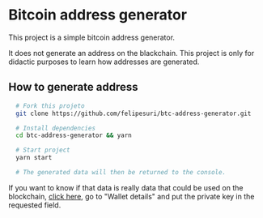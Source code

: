# Bitcoin address generator

This project is a simple bitcoin address generator.

It does not generate an address on the blackchain. This project is only for didactic purposes to learn how addresses are generated.

## How to generate address

```bash
  # Fork this projeto
  git clone https://github.com/felipesuri/btc-address-generator.git

  # Install dependencies
  cd btc-address-generator && yarn

  # Start project
  yarn start

  # The generated data will then be returned to the console.
```

If you want to know if that data is really data that could be used on the blockchain, [click here](www.bitaddress.org), go to "Wallet details" and put the private key in the requested field.
